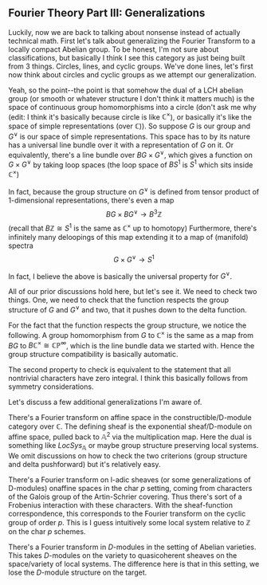 ## Fourier Theory Part III: Generalizations

Luckily, now we are back to talking about nonsense instead of actually technical math. First let's talk about generalizing the Fourier Transform to a locally compact
Abelian group. To be honest, I'm not sure about classifications, but basically I think I see this category as just being built from 3 things. Circles, lines, and
cyclic groups. We've done lines, let's first now think about circles and cyclic groups as we attempt our generalization.

Yeah, so the point--the point is that somehow the dual of a LCH abelian group (or smooth or whatever structure I don't think it matters much) is the space of 
continuous group homomorphisms into a circle (don't ask me why (edit: I think it's basically because circle is like $\mathbb{C}^{\times}$),
or basically it's like the space of simple representations (over $\mathbb{C}$)). So suppose $G$
is our group and $G^{\vee}$ is our space of simple representations. This space has to by its nature has a universal line bundle over it
with a representation of $G$ on it. Or equivalently, there's a line bundle over $BG \times G^{\vee}$, which gives a function on $G \times G^{\vee}$ by taking loop spaces (the loop space of $BS^1$ is $S^1$ which sits inside $\mathbb{C}^{\times}$)

In fact, because the group structure on $G^{\vee}$ is defined from tensor product of 1-dimensional representations, there's even a map
$$BG \times BG^{\vee} \to B^3\mathbb{Z}$$ 
(recall that $B\mathbb{Z} \cong S^1$ is the same as $\mathbb{C}^{\times}$ up to homotopy) 
Furthermore, there's infinitely many deloopings of this map extending it to a map of (manifold) spectra
$$G \times G^{\vee} \to S^1$$

In fact, I believe the above is basically the universal property for $G^{\vee}$.

All of our prior discussions hold here, but let's see it. We need to check two things. One, we need to check that the function respects the group structure
of $G$ and $G^{\vee}$ and two, that it pushes down to the delta function.

For the fact that the function respects the group structure, we notice the following. A group homomorphism from $G$ to $\mathbb{C}^{\times}$ is the same
as a map from $BG$ to $B\mathbb{C}^{\times} \cong \mathbb{CP}^{\infty}$, which is the line bundle data we started with. Hence the group structure compatibility is basically automatic. 

The second property to check is equivalent to the statement that all nontrivial characters have zero integral. I think this basically follows from symmetry considerations.

Let's discuss a few additional generalizations I'm aware of.

There's a Fourier transform on affine space in the constructible/D-module category over $\mathbb{C}$. The defining sheaf is the exponential sheaf/D-module on affine space, pulled back to $\mathbb{A}^2$ via the multiplication map. Here the dual is something like $LocSys_{\mathbb{A}}$ or maybe group structure preserving local systems. We omit discussions on how to check the two criterions (group structure and delta pushforward) but it's relatively easy.

There's a Fourier transform on l-adic sheaves (or some generalizations of D-modules) onaffine spaces in the char $p$ setting, 
coming from characters of the Galois group of the Artin-Schrier covering. Thus there's sort
of a Frobenius interaction with these characters. With the sheaf-function correspondence, this corresponds to the Fourier transform on the cyclic group of order $p$. This is I guess intuitively some local system relative to $\mathbb{Z}$ on the char $p$ schemes.

There's a Fourier transform in $D$-modules in the setting of Abelian varieties. This takes $D$-modules on the variety to quasicoherent sheaves on the 
space/variety of local systems. The difference here is that in this setting, we lose the $D$-module structure on the target.
